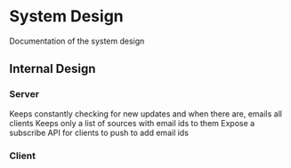 # System Design

Documentation of the system design

## Internal Design

### Server 

Keeps constantly checking for new updates and when there are, emails all clients
Keeps only a list of sources with email ids to them
Expose a subscribe API for clients to push to add email ids


### Client



